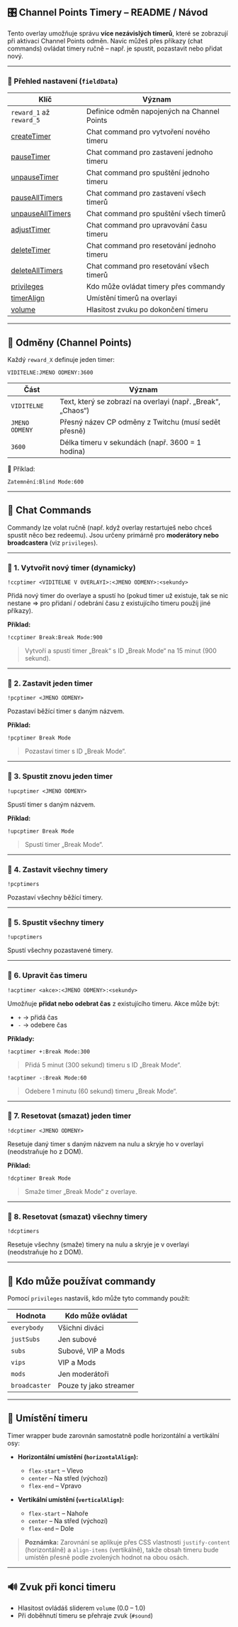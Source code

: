 ## 🎛️ Channel Points Timery – README / Návod

Tento overlay umožňuje správu **více nezávislých timerů**, které se zobrazují při aktivaci Channel Points odměn. Navíc můžeš přes příkazy (chat commands) ovládat timery ručně – např. je spustit, pozastavit nebo přidat nový.

---

### 🧩 Přehled nastavení (`fieldData`)

| Klíč                                                   | Význam                                      |
| ------------------------------------------------------ | ------------------------------------------- |
| `reward_1` až `reward_5`                               | Definice odměn napojených na Channel Points |
| [createTimer](#-1-vytvořit-nový-timer-dynamicky)       | Chat command pro vytvoření nového timeru    |
| [pauseTimer](#-2-zastavit-jeden-timer)                 | Chat command pro zastavení jednoho timeru   |
| [unpauseTimer](#-3-spustit-znovu-jeden-timer)          | Chat command pro spuštění jednoho timeru    |
| [pauseAllTimers](#-4-zastavit-všechny-timery)          | Chat command pro zastavení všech timerů     |
| [unpauseAllTimers](#-5-spustit-všechny-timery)         | Chat command pro spuštění všech timerů      |
| [adjustTimer](#-6-upravit-čas-timeru)                  | Chat command pro upravování času timeru     |
| [deleteTimer](#-7-resetovat-smazat-jeden-timer)        | Chat command pro resetování jednoho timeru  |
| [deleteAllTimers](#-8-resetovat-smazat-všechny-timery) | Chat command pro resetování všech timerů    |
| [privileges](#-kdo-může-používat-commandy)             | Kdo může ovládat timery přes commandy       |
| [timerAlign](#-umístění-timeru)                        | Umístění timerů na overlayi                 |
| [volume](#-zvuk-při-konci-timeru)                      | Hlasitost zvuku po dokončení timeru         |

---

## 🔔 Odměny (Channel Points)

Každý `reward_X` definuje jeden timer:

```
VIDITELNE:JMENO ODMENY:3600
```

| Část           | Význam                                                      |
| -------------- | ----------------------------------------------------------- |
| `VIDITELNE`    | Text, který se zobrazí na overlayi (např. „Break“, „Chaos“) |
| `JMENO ODMENY` | Přesný název CP odměny z Twitchu (musí sedět přesně)        |
| `3600`         | Délka timeru v sekundách (např. 3600 = 1 hodina)            |

📝 Příklad:

```
Zatemnění:Blind Mode:600
```

---

## 💬 Chat Commands

Commandy lze volat ručně (např. když overlay restartuješ nebo chceš spustit něco bez redeemu). Jsou určeny primárně pro **moderátory nebo broadcastera** (viz `privileges`).

---

### 🔹 1. Vytvořit nový timer (dynamicky)

```
!ccptimer <VIDITELNE V OVERLAYI>:<JMENO ODMENY>:<sekundy>
```

Přidá nový timer do overlaye a spustí ho (pokud timer už existuje, tak se nic nestane => pro přidaní / odebrání času z existujícího timeru použíj jiné příkazy).

**Příklad:**

```
!ccptimer Break:Break Mode:900
```

> Vytvoří a spustí timer „Break“ s ID „Break Mode“ na 15 minut (900 sekund).

---

### 🔹 2. Zastavit jeden timer

```
!pcptimer <JMENO ODMENY>
```

Pozastaví běžící timer s daným názvem.

**Příklad:**

```
!pcptimer Break Mode
```

> Pozastaví timer s ID „Break Mode“.

---

### 🔹 3. Spustit znovu jeden timer

```
!upcptimer <JMENO ODMENY>
```

Spustí timer s daným názvem.

**Příklad:**

```
!upcptimer Break Mode
```

> Spustí timer „Break Mode“.

---

### 🔹 4. Zastavit všechny timery

```
!pcptimers
```

Pozastaví všechny běžící timery.

---

### 🔹 5. Spustit všechny timery

```
!upcptimers
```

Spustí všechny pozastavené timery.

---

### 🔹 6. Upravit čas timeru

```
!acptimer <akce>:<JMENO ODMENY>:<sekundy>
```

Umožňuje **přidat nebo odebrat čas** z existujícího timeru.
Akce může být:

- `+` → přidá čas
- `-` → odebere čas

**Příklady:**

```
!acptimer +:Break Mode:300
```

> Přidá 5 minut (300 sekund) timeru s ID „Break Mode“.

```
!acptimer -:Break Mode:60
```

> Odebere 1 minutu (60 sekund) timeru „Break Mode“.

---

### 🔹 7. Resetovat (smazat) jeden timer

```
!dcptimer <JMENO ODMENY>
```

Resetuje daný timer s daným názvem na nulu a skryje ho v overlayi (neodstraňuje ho z DOM).

**Příklad:**

```
!dcptimer Break Mode
```

> Smaže timer „Break Mode“ z overlaye.

---

### 🔹 8. Resetovat (smazat) všechny timery

```
!dcptimers
```

Resetuje všechny (smaže) timery na nulu a skryje je v overlayi (neodstraňuje ho z DOM).

---

## 👥 Kdo může používat commandy

Pomocí `privileges` nastavíš, kdo může tyto commandy použít:

| Hodnota       | Kdo může ovládat       |
| ------------- | ---------------------- |
| `everybody`   | Všichni diváci         |
| `justSubs`    | Jen subové             |
| `subs`        | Subové, VIP a Mods     |
| `vips`        | VIP a Mods             |
| `mods`        | Jen moderátoři         |
| `broadcaster` | Pouze ty jako streamer |

---

## 🎨 Umístění timeru

Timer wrapper bude zarovnán samostatně podle horizontální a vertikální osy:

- **Horizontální umístění (`horizontalAlign`):**

  - `flex-start` – Vlevo
  - `center` – Na střed (výchozí)
  - `flex-end` – Vpravo

- **Vertikální umístění (`verticalAlign`):**

  - `flex-start` – Nahoře
  - `center` – Na střed (výchozí)
  - `flex-end` – Dole

> **Poznámka:** Zarovnání se aplikuje přes CSS vlastnosti `justify-content` (horizontálně) a `align-items` (vertikálně), takže obsah timeru bude umístěn přesně podle zvolených hodnot na obou osách.

---

## 🔊 Zvuk při konci timeru

- Hlasitost ovládáš sliderem `volume` (0.0 – 1.0)
- Při doběhnutí timeru se přehraje zvuk (`#sound`)
